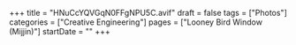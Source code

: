 +++
title = "HNuCcYQVGqN0FFgNPU5C.avif"
draft = false
tags = ["Photos"]
categories = ["Creative Engineering"]
pages = ["Looney Bird Window (Mijjin)"]
startDate = ""
+++
